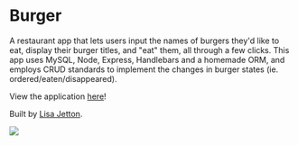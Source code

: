 # Burger
A restaurant app that lets users input the names of burgers they'd like to eat, display their burger titles, and "eat" them, all through a few clicks. This app uses MySQL, Node, Express, Handlebars and a homemade ORM, and employs CRUD standards to implement the changes in burger states (ie. ordered/eaten/disappeared).

View the application [here](https://morning-plains-55863.herokuapp.com/)!

Built by [Lisa Jetton](https://github.com/JettTech/).

![](https://media.giphy.com/media/yYc5L3vhTWeBi/giphy.gif)
